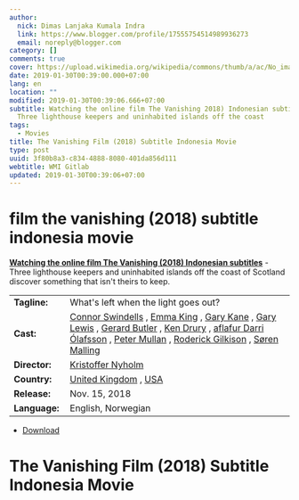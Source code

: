 ```yaml
---
author:
  nick: Dimas Lanjaka Kumala Indra
  link: https://www.blogger.com/profile/17555754514989936273
  email: noreply@blogger.com
category: []
comments: true
cover: https://upload.wikimedia.org/wikipedia/commons/thumb/a/ac/No_image_available.svg/2048px-No_image_available.svg.png
date: 2019-01-30T00:39:00.000+07:00
lang: en
location: ""
modified: 2019-01-30T00:39:06.666+07:00
subtitle: Watching the online film The Vanishing 2018) Indonesian subtitles -
  Three lighthouse keepers and uninhabited islands off the coast
tags:
  - Movies
title: The Vanishing Film (2018) Subtitle Indonesia Movie
type: post
uuid: 3f80b8a3-c834-4888-8080-401da856d111
webtitle: WMI Gitlab
updated: 2019-01-30T00:39:06+07:00
---
```


<h1 for="title" class="notranslate">film the vanishing (2018) subtitle indonesia  movie</h1>  <div>  <div class="entry-content entry-content-single" itemprop="description">  <p> <span class="notranslate"> <strong><a href="http://web-manajemen.blogspot.com/p/search.html?q=the%20vanishing%202018">Watching the online film The Vanishing (2018) Indonesian subtitles</a></strong> - Three lighthouse keepers and uninhabited islands off the coast of Scotland discover something that isn't theirs to keep.</span> </p>  <table>  <tbody><tr>  <td width="20%"> <span class="notranslate"> <strong>Tagline:</strong></span> </td>  <td> <span class="notranslate"> What's left when the light goes out?</span> </td>  </tr>  <tr>  <td width="20%"> <span class="notranslate"> <strong>Cast:</strong></span> </td>  <td> <span class="notranslate"> <span><span><a href="http://web-manajemen.blogspot.com/p/search.html?q=cast%20connor%20swindells" rel="tag">Connor Swindells</a></span></span> , <span><span><a href="http://web-manajemen.blogspot.com/p/search.html?q=cast%20emma%20king" rel="tag">Emma King</a></span></span> , <span><span><a href="http://web-manajemen.blogspot.com/p/search.html?q=cast%20gary%20kane" rel="tag">Gary Kane</a></span></span> , <span><span><a href="http://web-manajemen.blogspot.com/p/search.html?q=cast%20gary%20lewis" rel="tag">Gary Lewis</a></span></span> , <span><span><a href="http://web-manajemen.blogspot.com/p/search.html?q=cast%20gerard%20butler" rel="tag">Gerard Butler</a></span></span> , <span><span><a href="http://web-manajemen.blogspot.com/p/search.html?q=cast%20ken%20drury" rel="tag">Ken Drury</a></span></span> , <span><span><a href="http://web-manajemen.blogspot.com/p/search.html?q=cast%20olafur%20darri%20olafsson" rel="tag">aflafur Darri Ólafsson</a></span></span> , <span><span><a href="http://web-manajemen.blogspot.com/p/search.html?q=cast%20peter%20mullan" rel="tag">Peter Mullan</a></span></span> , <span><span><a href="http://web-manajemen.blogspot.com/p/search.html?q=cast%20roderick%20gilkison" rel="tag">Roderick Gilkison</a></span></span> , <span><span><a href="http://web-manajemen.blogspot.com/p/search.html?q=cast%20soren%20malling" rel="tag">Søren Malling</a></span></span></span> </td>  </tr>  <tr>  <td width="20%"> <span class="notranslate"> <strong>Director:</strong></span> </td>  <td> <span class="notranslate"> <span><span><a href="http://web-manajemen.blogspot.com/p/search.html?q=director%20kristoffer%20nyholm" rel="tag">Kristoffer Nyholm</a></span></span></span> </td>  </tr>  <tr>  <td width="20%"> <span class="notranslate"> <strong>Country:</strong></span> </td>  <td> <span class="notranslate"> <span><a href="http://web-manajemen.blogspot.com/p/search.html?q=country%20united%20kingdom" rel="tag">United Kingdom</a></span> , <span><a href="http://web-manajemen.blogspot.com/p/search.html?q=country%20usa" rel="tag">USA</a></span></span> </td>  </tr>  <tr>  <td width="20%"> <span class="notranslate"> <strong>Release:</strong></span> </td>  <td><time itemprop="dateCreated" datetime="2018-11-15T00:00:00+00:00"><span class="notranslate"> <span>Nov. 15, 2018</span></span> </time></td>  </tr>  <tr>  <td width="20%"> <span class="notranslate"> <strong>Language:</strong></span> </td>  <td> <span class="notranslate"> <span property="inLanguage">English, Norwegian</span></span> </td>  </tr>  </tbody></table>  <p></p>  <div id="download" class="gmr-download-wrap clearfix"><ul class="list-inline gmr-download-list clearfix"><li> <a href="https://dimaslanjaka.github.io/page/safelink.html?url=aHR0cDovL212ZG93bjIxLmNvbS90aGUtdmFuaXNoaW5nLTIwMTkv" class="button" rel="nofollow" target="_blank" title="Download link 1 The Vanishing (2018)"><span class="icon_download" aria-hidden="true"></span></a> <span class="notranslate"> <a href="https://dimaslanjaka.github.io/page/safelink.html?url=aHR0cDovL212ZG93bjIxLmNvbS90aGUtdmFuaXNoaW5nLTIwMTkv" class="button" rel="nofollow" target="_blank" title="Download link 1 The Vanishing (2018)">Download</a></span> </li></ul></div>  <div class="gmr-grid idmuvi-core"><div class="row grid-container"><div class="clearfix"></div></div></div>  </div>  <h1 for="title"> <span class="notranslate"> The Vanishing Film (2018) Subtitle Indonesia Movie</span> </h1>  </div>  <script src="https://codepen.io/dimaslanjaka/pen/aQRrbR.js"></script>  <script>document.querySelectorAll("pre,code");

  pretext.forEach(function (el) {
    el.classList.toggle("notranslate", true);
  });</script>